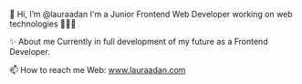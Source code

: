 👋 Hi, I’m @lauraadan
I'm a Junior Frontend Web Developer working on web technologies 👨🏻‍💻

✨ About me
Currently in full development of my future as a Frontend Developer.

📫 How to reach me
Web: www.lauraadan.com


